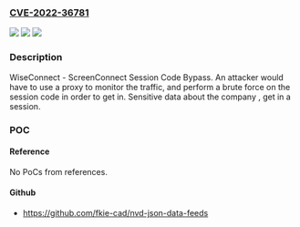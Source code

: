 ### [CVE-2022-36781](https://cve.mitre.org/cgi-bin/cvename.cgi?name=CVE-2022-36781)
![](https://img.shields.io/static/v1?label=Product&message=ScreenConnect&color=blue)
![](https://img.shields.io/static/v1?label=Version&message=22.6%3E%3D%2022.7%20&color=brighgreen)
![](https://img.shields.io/static/v1?label=Vulnerability&message=Session%20Code%20Bypass&color=brighgreen)

### Description

WiseConnect - ScreenConnect Session Code Bypass. An attacker would have to use a proxy to monitor the traffic, and perform a brute force on the session code in order to get in. Sensitive data about the company , get in a session.

### POC

#### Reference
No PoCs from references.

#### Github
- https://github.com/fkie-cad/nvd-json-data-feeds

